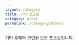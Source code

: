 ```yaml
---
layout: category
title: 기타 포스트
category: other
permalink: /category/other/
---
```


기타 주제와 관련된 모든 포스트입니다.